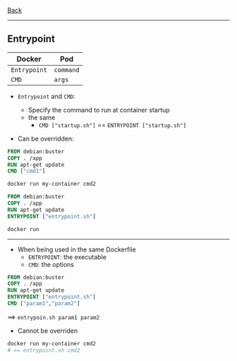 [Back](../../index.md)

---

## Entrypoint




| Docker       | Pod       |
| ------------ | --------- |
| `Entrypoint` | `command` |
| `CMD`        | `args`    |

- `Entrypoint` and `CMD`:

  - Specify the command to run at container startup
  - the same
    - `CMD ["startup.sh"]` == `ENTRYPOINT ["startup.sh"]`

- Can be overridden:

```Dockerfile
FROM debian:buster
COPY . /app
RUN apt-get update
CMD ["cmd1"]
```

```sh
docker run my-container cmd2
```

```Dockerfile
FROM debian:buster
COPY . /app
RUN apt-get update
ENTRYPOINT ["entrypoint.sh"]
```

```sh
docker run
```

---

- When being used in the same Dockerfile
  - `ENTRYPOINT`: the executable
  - `CMD`: the options

```Dockerfile
FROM debian:buster
COPY . /app
RUN apt-get update
ENTRYPOINT ["entrypoint.sh"]
CMD ["param1","param2"]
```

==> `entrypoin.sh param1 param2`

- Cannot be overriden

```sh
docker run my-container cmd2
# == entrypoint.sh cmd2
```
